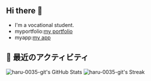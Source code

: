 ## Hi there 👋
- I'm a vocational student.
- myportfolio:[my portfolio](https://haru-0035-git.github.io/my-page/)
- myapp:[my app](https://word-trainer-seven.vercel.app/)

## 🚀 最近のアクティビティ
![haru-0035-git's GitHub Stats](https://github-readme-stats.vercel.app/api?username=haru-0035-git&show_icons=true)
![haru-0035-git's Streak](https://github-readme-streak-stats.herokuapp.com/?user=haru-0035-git)

